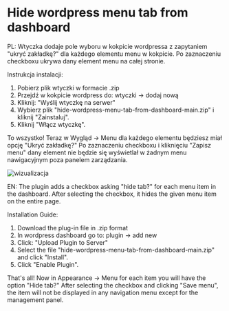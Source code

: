 # Hide wordpress menu tab from dashboard

PL: 
Wtyczka dodaje pole wyboru w kokpicie wordpressa z zapytaniem "ukryć zakładkę?" dla każdego elementu menu w kokpicie. Po zaznaczeniu checkboxu ukrywa dany element menu na całej stronie.

Instrukcja instalacji:
1. Pobierz plik wtyczki w formacie .zip
2. Przejdź w kokpicie wordpress do: wtyczki -> dodaj nową
3. Kliknij: "Wyślij wtyczkę na serwer"
4. Wybierz plik "hide-wordpress-menu-tab-from-dashboard-main.zip" i kliknij "Zainstaluj".
5. Kliknij "Włącz wtyczkę".

To wszystko!
Teraz w Wygląd -> Menu dla każdego elementu będziesz miał opcję "Ukryć zakładkę?"
Po zaznaczeniu checkboxu i kliknięciu "Zapisz menu" dany element nie będzie się wyświetlał w żadnym menu nawigacyjnym poza panelem zarządzania.

![wizualizacja](https://github.com/Vitusc/hide-wordpress-menu-tab-from-dashboard/assets/34315414/fafe2519-9c3f-41d6-9728-f2851cee0a11)

EN:
The plugin adds a checkbox asking "hide tab?" for each menu item in the dashboard. After selecting the checkbox, it hides the given menu item on the entire page.

Installation Guide:
1. Download the plug-in file in .zip format
2. In wordpress dashboard go to: plugin -> add new
3. Click: "Upload Plugin to Server"
4. Select the file "hide-wordpress-menu-tab-from-dashboard-main.zip" and click "Install".
5. Click "Enable Plugin".

That's all!
Now in Appearance -> Menu for each item you will have the option "Hide tab?"
After selecting the checkbox and clicking "Save menu", the item will not be displayed in any navigation menu except for the management panel.
